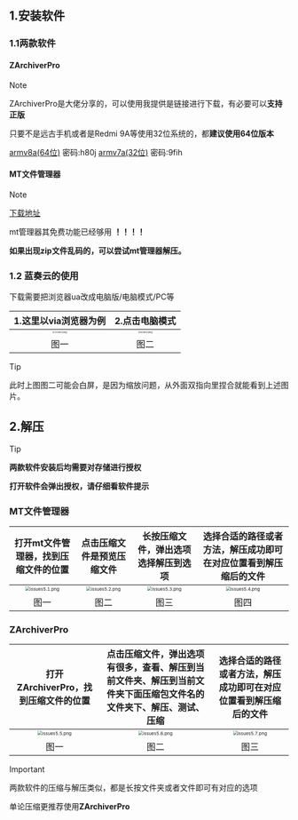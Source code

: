 ## 1.安装软件

### 1.1两款软件

#### ZArchiverPro

> [!NOTE]
> ZArchiverPro是大佬分享的，可以使用我提供是链接进行下载，有必要可以**支持正版**
>
> 只要不是远古手机或者是Redmi 9A等使用32位系统的，都**建议使用64位版本**
>
> [armv8a(64位)](https://wwwe.lanzouq.com/i0GYG29iqykf) 密码:h80j	[armv7a(32位)](https://wwwe.lanzouq.com/iqbji1npc15i) 密码:9fih

#### MT文件管理器

> [!NOTE]
>
> [下载地址](https://mt2.cn/)
>
> mt管理器其免费功能已经够用 **！！！！**
>
> **如果出现zip文件乱码的，可以尝试mt管理器解压。**


### 1.2 蓝奏云的使用

下载需要把浏览器ua改成电脑版/电脑模式/PC等

|                    1.这里以via浏览器为例                     |                        2.点击电脑模式                        |
| :----------------------------------------------------------: | :----------------------------------------------------------: |
| <img src="https://hantianzhun.github.io/blog/issues2.1.png" alt="20482.png" style="zoom:25%;" /> | <img src="https://hantianzhun.github.io/blog/issues2.2.png" alt="20483.png" style="zoom:25%;" /> |
|                             图一                             |                             图二                             |

> [!TIP]
> 此时上图图二可能会白屏，是因为缩放问题，从外面双指向里捏合就能看到上述图片。

## 2.解压

> [!TIP]
> **两款软件安装后均需要对存储进行授权**
>
> **打开软件会弹出授权，请仔细看软件提示**

### MT文件管理器

| 打开mt文件管理器，找到压缩文件的位置 | 点击压缩文件是预览压缩文件 | 长按压缩文件，弹出选项选择解压到选项 | 选择合适的路径或者方法，解压成功即可在对应位置看到解压缩后的文件 |
| :----------------------------------: | :------------------------: | :----------------------------------: | :----------------------------------------------------------: |
| <img src="https://hantianzhun.github.io/blog/issues5.1.png" alt="issues5.1.png" style="zoom: 50%;" /> | <img src="https://hantianzhun.github.io/blog/issues5.2.png" alt="issues5.2.png" style="zoom: 50%;" /> | <img src="https://hantianzhun.github.io/blog/issues5.3.png" alt="issues5.3.png" style="zoom: 50%;" /> | <img src="https://hantianzhun.github.io/blog/issues5.4.png" alt="issues5.4.png" style="zoom: 50%;" /> |
|                 图一                 |            图二            |                 图三                 |                             图四                             |

### ZArchiverPro

| 打开ZArchiverPro，找到压缩文件的位置 | 点击压缩文件，弹出选项有很多，查看、解压到当前文件夹、解压到当前文件夹下面压缩包文件名的文件夹下、解压、测试、压缩 | 选择合适的路径或者方法，解压成功即可在对应位置看到解压缩后的文件 |
| :----------------------------------: | :----------------------------------------------------------: | :----------------------------------------------------------: |
| <img src="https://hantianzhun.github.io/blog/issues5.5.png" alt="issues5.5.png" style="zoom:50%;" /> | <img src="https://hantianzhun.github.io/blog/issues5.6.png" alt="issues5.6.png" style="zoom:50%;" /> | <img src="https://hantianzhun.github.io/blog/issues5.7.png" alt="issues5.7.png" style="zoom:50%;" /> |
|                 图一                 |                             图二                             |                             图三                             |

> [!IMPORTANT]
> 两款软件的压缩与解压类似，都是长按文件夹或者文件即可有对应的选项
>
> 单论压缩更推荐使用**ZArchiverPro**